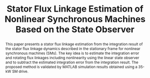---
type: "Conference Paper"
layout: publication
group: publications
title: "Stator Flux Linkage Estimation of Nonlinear Synchronous Machines Based on the State Observer"
krtitle: "상태 관측기 기반 비선형 동기기의 고정자 쇄교자속 추정"
authors: "**Seunghun Jang**, **Kyunghwan Choi**&#42;"
domestic_or_international: "Domestic"
pubs: 
  - name: 제어로봇시스템학회 (ICROS)
    doi: 
    year: "2024"
    pdf: "/static/pub/2024-Stator-Flux-StateObserver.pdf"
    state: "published"
pub_date: "2024-7-2" #Date of publication. Change from Biorxiv date to Journal date once accepted
image: "/static/pub/2024-Stator-Flux-StateObserver.png"
abstract: "
  This paper presents a stator flux linkage estimation from the integration result of the stator flux linkage dynamics described in the stationary frame for nonlinear synchronous machines (SMs). The key idea is to estimate the integration error and rotating flux linkages including nonlinearity using the linear state observer and to subtract the estimated integration error from the integration result. The proposed method is validated by MATLAB simulation results obtained using a 35-kW SM drive.
"
# links:
#   - name: 
#     url: 
---